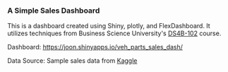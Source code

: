 ### A Simple Sales Dashboard

This is a dashboard created using Shiny, plotly, and FlexDashboard. It utilizes techniques from Business Science University's [DS4B-102](https://www.business-science.io/university/2019/05/16/course-launch-shiny-web-application-level-1.html) course. 

Dashboard: https://joon.shinyapps.io/veh_parts_sales_dash/

Data Source: Sample sales data from [Kaggle](https://www.kaggle.com/kyanyoga/sample-sales-data "Kaggle")
